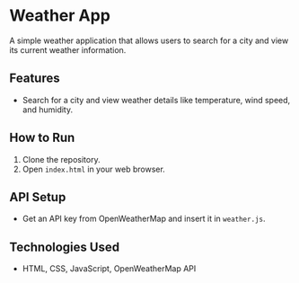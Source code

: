 # Weather App

A simple weather application that allows users to search for a city and view its current weather information.

## Features
- Search for a city and view weather details like temperature, wind speed, and humidity.

## How to Run
1. Clone the repository.
2. Open `index.html` in your web browser.

## API Setup
- Get an API key from OpenWeatherMap and insert it in `weather.js`.

## Technologies Used
- HTML, CSS, JavaScript, OpenWeatherMap API
